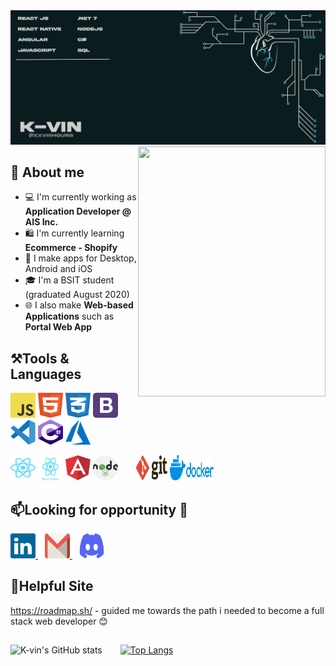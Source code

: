 
<img src="https://raw.githubusercontent.com/xxviiihours/itsme/main/image/github-cover.jpg">



<img height="400" width="300" align="right" src="https://media.giphy.com/media/M9gbBd9nbDrOTu1Mqx/giphy.gif" />

## 📖 About me

* 💻 I'm currently working as **Application Developer @ AIS Inc.**
* 🛍️ I'm currently learning **Ecommerce - Shopify**
* 📱 I make apps for Desktop, Android and iOS
* 🎓 I'm a BSIT student (graduated August 2020)
* 🌐 I also make **Web-based Applications** such as **Portal Web App**


## ⚒️Tools & Languages

<p align="left">
  <img height="40" width="40" src="https://raw.githubusercontent.com/xxviiihours/itsme/824762c8af94cc172f17a193422a0ebc61836126/image/icons/logo-javascript.svg" />
  <img height="40" width="40" src="https://raw.githubusercontent.com/xxviiihours/itsme/824762c8af94cc172f17a193422a0ebc61836126/image/icons/html-1.svg" />
  <img height="40" width="40" src="https://raw.githubusercontent.com/xxviiihours/itsme/786b9839abebed504292f54bbd6b5b3f28d88692/image/icons/css-3.svg" />
  <img height="40" width="40" src="https://raw.githubusercontent.com/xxviiihours/itsme/824762c8af94cc172f17a193422a0ebc61836126/image/icons/bootstrap-4.svg" />
  &ensp;&ensp;&ensp;
  <img height="40" width="40" src="https://raw.githubusercontent.com/xxviiihours/itsme/200e2fb95b7a2e566afe50451576ff3ace8c8aac/image/icons/visual-studio-code-1.svg" />
  <img height="40" width="40" src="https://raw.githubusercontent.com/xxviiihours/itsme/200e2fb95b7a2e566afe50451576ff3ace8c8aac/image/icons/c--4.svg" />
  <img height="40" width="40" src="https://raw.githubusercontent.com/xxviiihours/itsme/200e2fb95b7a2e566afe50451576ff3ace8c8aac/image/icons/azure-1.svg" />
</p>
<p align="left">
  <img height="40" width="40" src="https://raw.githubusercontent.com/xxviiihours/itsme/786b9839abebed504292f54bbd6b5b3f28d88692/image/icons/react-2.svg" />
  <img height="40" width="40" src="https://raw.githubusercontent.com/xxviiihours/itsme/786b9839abebed504292f54bbd6b5b3f28d88692/image/icons/react-native-1.svg" />
  <img height="40" width="40" src="https://raw.githubusercontent.com/xxviiihours/itsme/786b9839abebed504292f54bbd6b5b3f28d88692/image/icons/angular-icon-1.svg" />
  <img height="40" width="40" src="https://raw.githubusercontent.com/xxviiihours/itsme/200e2fb95b7a2e566afe50451576ff3ace8c8aac/image/icons/nodejs-2.svg" />
  &ensp;&ensp;&ensp;
  <img height="40" width="50" src="https://raw.githubusercontent.com/xxviiihours/itsme/200e2fb95b7a2e566afe50451576ff3ace8c8aac/image/icons/git.svg" />
  <img height="40" width="70" src="https://raw.githubusercontent.com/xxviiihours/itsme/200e2fb95b7a2e566afe50451576ff3ace8c8aac/image/icons/docker-3.svg" />
</p>

## 📫Looking for opportunity 💼

<p align="left">
  <a href="https://www.linkedin.com/in/kevin-macalalag/" target="blank">
    <img height="40" width="40"src="https://raw.githubusercontent.com/xxviiihours/itsme/817ceb6fcc58cf9337ad63b537aa7a39b3ab80b2/image/icons/linkedin-icon-2.svg" />
  </a>
  &ensp;
  <a href="mailto:kvnmacalalag@gmail.com">
    <img height="40" width="40" src="https://raw.githubusercontent.com/xxviiihours/itsme/817ceb6fcc58cf9337ad63b537aa7a39b3ab80b2/image/icons/gmail-icon.svg" />
  </a>
  &ensp;
  <a href="https://discord.com/channels/@me" target="blank">
    <img height="40" width="40"src="https://raw.githubusercontent.com/xxviiihours/itsme/817ceb6fcc58cf9337ad63b537aa7a39b3ab80b2/image/icons/discord-6.svg" />
  </a>
</p>


## 📝Helpful Site

https://roadmap.sh/ - guided me towards the path i needed to become a full stack web developer 😊
&nbsp;&nbsp;

##

![K-vin's GitHub stats](https://github-readme-stats.vercel.app/api?username=xxviiihours&show_icons=true&theme=dark)
&ensp;&ensp;&ensp;
[![Top Langs](https://github-readme-stats.vercel.app/api/top-langs/?username=xxviiihours&show_icons=true&locale=en&layout=compact)](https://github.com/xxviiihours/itsme)


